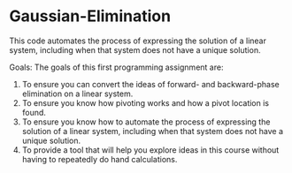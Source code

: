 # Gaussian-Elimination
This code automates the process of expressing the solution of a linear system, including when that system does not have a unique solution.

Goals:
The goals of this first programming assignment are:
1. To ensure you can convert the ideas of forward- and backward-phase elimination on a linear system.
2. To ensure you know how pivoting works and how a pivot location is found.
3. To ensure you know how to automate the process of expressing the solution of a linear system, including
when that system does not have a unique solution.
4. To provide a tool that will help you explore ideas in this course without having to repeatedly do hand
calculations.
